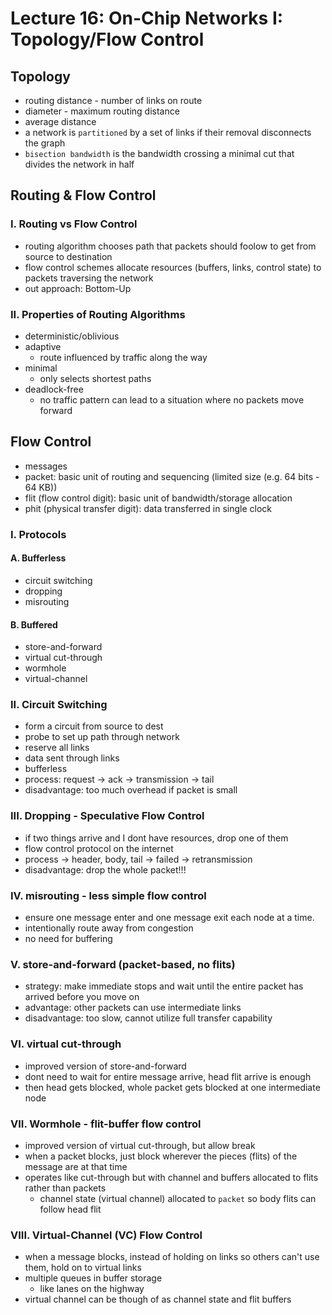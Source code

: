 # Lecture 16: On-Chip Networks I: Topology/Flow Control
## Topology
- routing distance - number of links on route
- diameter - maximum routing distance
- average distance
- a network is `partitioned` by a set of links if their removal disconnects the graph
- `bisection bandwidth` is the bandwidth crossing a minimal cut that divides the network in half
## Routing & Flow Control
### I. Routing vs Flow Control
- routing algorithm chooses path that packets should foolow to get from source to destination
- flow control schemes allocate resources (buffers, links, control state) to packets traversing the network
- out approach: Bottom-Up
### II. Properties of Routing Algorithms
- deterministic/oblivious
- adaptive
    - route influenced by traffic along the way
- minimal
    - only selects shortest paths
- deadlock-free
    - no traffic pattern can lead to a situation where no packets move forward
## Flow Control
- messages
- packet: basic unit of routing and sequencing (limited size (e.g. 64 bits - 64 KB))
- flit (flow control digit): basic unit of bandwidth/storage allocation
- phit (physical transfer digit): data transferred in single clock
### I. Protocols
#### A. Bufferless
- circuit switching
- dropping
- misrouting
#### B. Buffered
- store-and-forward
- virtual cut-through
- wormhole
- virtual-channel
### II. Circuit Switching
- form a circuit from source to dest
- probe to set up path through network
- reserve all links
- data sent through links
- bufferless
- process: request -> ack -> transmission -> tail
- disadvantage: too much overhead if packet is small
### III. Dropping - Speculative Flow Control
- if two things arrive and I dont have resources, drop one of them
- flow control protocol on the internet
- process -> header, body, tail -> failed -> retransmission
- disadvantage: drop the whole packet!!!
### IV. misrouting - less simple flow control
- ensure one message enter and one message exit each node at a time.
- intentionally route away from congestion
- no need for buffering
### V. store-and-forward (packet-based, no flits)
- strategy: make immediate stops and wait until the entire packet has arrived before you move on
- advantage: other packets can use intermediate links
- disadvantage: too slow, cannot utilize full transfer capability
### VI. virtual cut-through
- improved version of store-and-forward
- dont need to wait for entire message arrive, head flit arrive is enough
- then head gets blocked, whole packet gets blocked at one intermediate node
### VII. Wormhole - flit-buffer flow control
- improved version of virtual cut-through, but allow break
- when a packet blocks, just block wherever the pieces (flits) of the message are at that time
- operates like cut-through but with channel and buffers allocated to flits rather than packets
    - channel state (virtual channel) allocated to `packet` so body flits can follow head flit
### VIII. Virtual-Channel (VC) Flow Control
- when a message blocks, instead of holding on links so others can't use them, hold on to virtual links
- multiple queues in buffer storage
    - like lanes on the highway
- virtual channel can be though of as channel state and flit buffers

